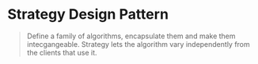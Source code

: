 # Strategy Design Pattern
> Define a family of algorithms, encapsulate them and make them intecgangeable. Strategy lets the algorithm vary independently from the clients that use it.

